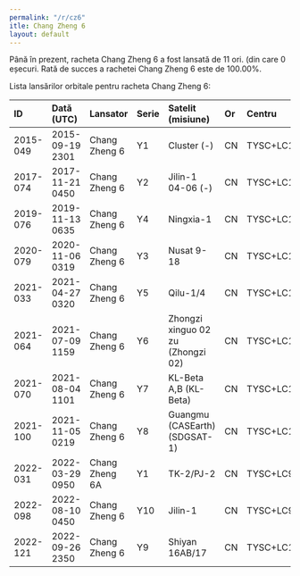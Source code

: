```yaml
---
permalink: "/r/cz6"
itle: Chang Zheng 6
layout: default
---
```


Până în prezent, racheta Chang Zheng 6 a fost lansată de 11 ori.
(din care 0 eșecuri.
Rată de succes a rachetei Chang Zheng 6 este de 100.00%.

Lista lansărilor orbitale pentru racheta Chang Zheng 6:


| ID       | Dată (UTC)      | Lansator       | Serie   | Satelit (misiune)                 | Or   | Centru    | R   |
|:---------|:----------------|:---------------|:--------|:----------------------------------|:-----|:----------|:----|
| 2015-049 | 2015-09-19 2301 | Chang Zheng 6  | Y1      | Cluster (-)                       | CN   | TYSC+LC16 | S   |
| 2017-074 | 2017-11-21 0450 | Chang Zheng 6  | Y2      | Jilin-1 04-06 (-)                 | CN   | TYSC+LC16 | S   |
| 2019-076 | 2019-11-13 0635 | Chang Zheng 6  | Y4      | Ningxia-1                         | CN   | TYSC+LC16 | S   |
| 2020-079 | 2020-11-06 0319 | Chang Zheng 6  | Y3      | Nusat 9-18                        | CN   | TYSC+LC16 | S   |
| 2021-033 | 2021-04-27 0320 | Chang Zheng 6  | Y5      | Qilu-1/4                          | CN   | TYSC+LC16 | S   |
| 2021-064 | 2021-07-09 1159 | Chang Zheng 6  | Y6      | Zhongzi xinguo 02 zu (Zhongzi 02) | CN   | TYSC+LC16 | S   |
| 2021-070 | 2021-08-04 1101 | Chang Zheng 6  | Y7      | KL-Beta A,B (KL-Beta)             | CN   | TYSC+LC16 | S   |
| 2021-100 | 2021-11-05 0219 | Chang Zheng 6  | Y8      | Guangmu (CASEarth) (SDGSAT-1)     | CN   | TYSC+LC16 | S   |
| 2022-031 | 2022-03-29 0950 | Chang Zheng 6A | Y1      | TK-2/PJ-2                         | CN   | TYSC+LC9A | S   |
| 2022-098 | 2022-08-10 0450 | Chang Zheng 6  | Y10     | Jilin-1                           | CN   | TYSC+LC9  | S   |
| 2022-121 | 2022-09-26 2350 | Chang Zheng 6  | Y9      | Shiyan 16AB/17                    | CN   | TYSC+LC16 | S   |

